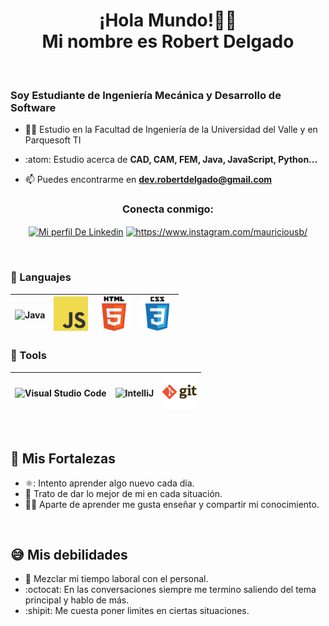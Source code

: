 <h1 align="center">¡Hola Mundo!👋🏻<br>Mi nombre es Robert Delgado</h1>
<br>
<h3>Soy Estudiante de Ingeniería Mecánica y Desarrollo de Software</h3>

- 👨‍💻 Estudio en la Facultad de Ingeniería de la Universidad del Valle y en Parquesoft TI

- :atom: Estudio acerca de **CAD, CAM, FEM, Java, JavaScript, Python...**

- 📫 Puedes encontrarme en **dev.robertdelgado@gmail.com**

<h3 align="center">Conecta conmigo:</h3>
<p align="center">
<a href="https://www.linkedin.com/in/robert-delgado-8317152b0/" target="_blank"><img align="center" src="https://raw.githubusercontent.com/rahuldkjain/github-profile-readme-generator/master/src/images/icons/Social/linked-in-alt.svg" alt="Mi perfil De Linkedin" height="40" width="50" /></a>
<a href="https://www.instagram.com/robertdelgado08/" target="_blank"><img align="center" src="https://raw.githubusercontent.com/rahuldkjain/github-profile-readme-generator/master/src/images/icons/Social/instagram.svg" alt="https://www.instagram.com/mauriciousb/" height="40" width="50" /></a>
</p><br>

<!-- ## ⚡ Technologies -->

### :speech_balloon: Languajes

| <img title="Java" alt="Java" width="55px" src="https://brandslogos.com/wp-content/uploads/images/large/java-logo-1.png"> | <img alt="JavaScript" title="JavaScript" width="55px" src="https://raw.githubusercontent.com/github/explore/master/topics/javascript/javascript.png"> | <img title="HTML" alt="HTML" width="55px" src="https://raw.githubusercontent.com/github/explore/master/topics/html/html.png"> | <img title="CSS" alt="CSS" width="55px" src="https://raw.githubusercontent.com/github/explore/master/topics/css/css.png"> |
| ----------------------------------------------------------------------------------------------------------------------------------------------------- | ------------------------------------------------------------------------------------------------------------------------------------------------------------------------------------------------- | ----------------------------------------------------------------------------------------------------------------------------- | ------------------------------------------------------------------------------------------------------------------------- |
<!-- ### :floppy_disk: Databases

| <img title="MongoDB" alt="MongoDB" width="55px" src="https://raw.githubusercontent.com/github/explore/master/topics/mongodb/mongodb.png"> | <img title="PostgreSQL" alt="PostgreSQL" width="55px" src="https://upload.wikimedia.org/wikipedia/commons/thumb/2/29/Postgresql_elephant.svg/1920px-Postgresql_elephant.svg.png"> |
| ----------------------------------------------------------------------------------------------------------------------------------------- | ------------------------------------------------------------------------------------------------------------------------- | 

### 🖼️ Frameworks & libraries

| <img title="spring" alt="spring" width="55px" src="https://cdn.freebiesupply.com/logos/large/2x/spring-3-logo-png-transparent.png"> | <img title="Node.js" alt="Node.js" width="55px" src="https://raw.githubusercontent.com/github/explore/master/topics/nodejs/nodejs.png"> | <img title="Docker" alt="Docker" width="55px" src="https://upload.wikimedia.org/wikipedia/en/thumb/f/f4/Docker_logo.svg/2880px-Docker_logo.svg.png"> | <img title="Kafka"  alt="Kafka" width="55px" src="https://upload.wikimedia.org/wikipedia/commons/thumb/0/05/Apache_kafka.svg/1024px-Apache_kafka.svg.png"> | <img title="Angular" alt="Angular" width="55px" src="https://upload.wikimedia.org/wikipedia/commons/thumb/c/cf/Angular_full_color_logo.svg/512px-Angular_full_color_logo.svg.png?20160527092314"> | 
| --------------------------------------------------------------------------------------------------------------------------------------- | --------------------------------------------------------------------------------------------------------------------------------- | -------------------------------------------------------------------------------------------------------------------- | -------------------------------------------------------------------------------------------------------------------- | ------------------------------------------------------------------------------------------------------------------------- |
-->
### :wrench: Tools

| <img title="Visual Studio Code" alt="Visual Studio Code" width="55px" src="https://upload.wikimedia.org/wikipedia/commons/thumb/9/9a/Visual_Studio_Code_1.35_icon.svg/768px-Visual_Studio_Code_1.35_icon.svg.png?20210804221519"> | <img title="IntelliJ" alt="IntelliJ" width="55px" src="https://upload.wikimedia.org/wikipedia/commons/thumb/9/9c/IntelliJ_IDEA_Icon.svg/1024px-IntelliJ_IDEA_Icon.svg.png"> | <img title="Git" alt="Git" width="55px" src="https://raw.githubusercontent.com/github/explore/master/topics/git/git.png"> |
| --------------------------------------------------------------------------------------------------------------------------------------------------------------------------------------------------------------------------------- | ------------------------------------------------------------------------------------------------------------------------- | ------------------------------------------------------------------------------------------------------------------------- |
<br>
  
## :muscle: Mis Fortalezas
- ⚛️: Intento aprender algo nuevo cada día.
- 🐺 Trato de dar lo mejor de mi en cada situación.
- 👨‍🏫 Aparte de aprender me gusta enseñar y compartir mi conocimiento.

<br>

## :sweat_smile: Mis debilidades
- 🤯 Mezclar mi tiempo laboral con el personal.
- :octocat: En las conversaciones siempre me termino saliendo del tema principal y hablo de más.
- :shipit: Me cuesta poner limites en ciertas situaciones.

<br>
